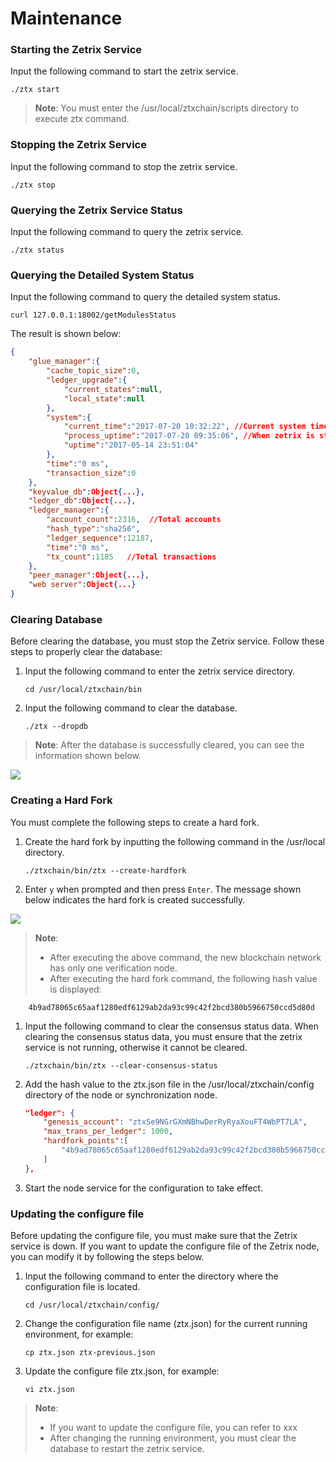 # Maintenance

### Starting the Zetrix Service

Input the following command to start the zetrix service.

```shell
./ztx start
```

> **Note**: You must enter the /usr/local/ztxchain/scripts directory to execute ztx command.

### Stopping the Zetrix Service

Input the following command to stop the zetrix service.

```shell
./ztx stop
```

### Querying the Zetrix Service Status

Input the following command to query the zetrix service.

```shell
./ztx status
```

### Querying the Detailed System Status

Input the following command to query the detailed system status.

```shell
curl 127.0.0.1:18002/getModulesStatus
```

The result is shown below:

```json
{
    "glue_manager":{
        "cache_topic_size":0,
        "ledger_upgrade":{
            "current_states":null,
            "local_state":null
        },
        "system":{
            "current_time":"2017-07-20 10:32:22", //Current system time
            "process_uptime":"2017-07-20 09:35:06", //When zetrix is started
            "uptime":"2017-05-14 23:51:04"
        },
        "time":"0 ms",
        "transaction_size":0
    },
    "keyvalue_db":Object{...},
    "ledger_db":Object{...},
    "ledger_manager":{
        "account_count":2316,  //Total accounts
        "hash_type":"sha256",
        "ledger_sequence":12187,
        "time":"0 ms",
        "tx_count":1185   //Total transactions
    },
    "peer_manager":Object{...},
    "web server":Object{...}
}
```



### Clearing Database

Before clearing the database, you must stop the Zetrix service. Follow these steps to properly clear the database:

1.  Input the following command to enter the zetrix service directory.

    ```shell
    cd /usr/local/ztxchain/bin
    ```
2.  Input the following command to clear the database.

    ```shell
    ./ztx --dropdb
    ```

> **Note**: After the database is successfully cleared, you can see the information shown below.

![](https://docs.bubi.cn/en/docs/assets/clear_database.png)

### Creating a Hard Fork

You must complete the following steps to create a hard fork.

1.  Create the hard fork by inputting the following command in the /usr/local directory.

    ```shell
    ./ztxchain/bin/ztx --create-hardfork
    ```
2. Enter `y` when prompted and then press `Enter`. The message shown below indicates the hard fork is created successfully.

![](https://docs.bubi.cn/en/docs/assets/hard_fork_created.png)

> **Note**:
>
> * After executing the above command, the new blockchain network has only one verification node.
> * After executing the hard fork command, the following hash value is displayed:

```shell
    4b9ad78065c65aaf1280edf6129ab2da93c99c42f2bcd380b5966750ccd5d80d
```

1.  Input the following command to clear the consensus status data. When clearing the consensus status data, you must ensure that the zetrix service is not running, otherwise it cannot be cleared.

    ```shell
    ./ztxchain/bin/ztx --clear-consensus-status
    ```
2.  Add the hash value to the ztx.json file in the /usr/local/ztxchain/config directory of the node or synchronization node.

    ```json
    "ledger": {
        "genesis_account": "ztxSe9NGrGXmNBhwDerRyRyaXouFT4WbPT7LA",
        "max_trans_per_ledger": 1000,
        "hardfork_points":[
            "4b9ad78065c65aaf1280edf6129ab2da93c99c42f2bcd380b5966750ccd5d80d"
        ]
    },
    ```
3. Start the node service for the configuration to take effect.

### Updating the configure file

Before updating the configure file, you must make sure that the Zetrix service is down. If you want to update the configure file of the Zetrix node, you can modify it by following the steps below.

1.  Input the following command to enter the directory where the configuration file is located.

    ```shell
    cd /usr/local/ztxchain/config/
    ```
2.  Change the configuration file name (ztx.json) for the current running environment, for example:

    ```shell
    cp ztx.json ztx-previous.json
    ```
3.  Update the configure file ztx.json, for example:

    ```shell
    vi ztx.json
    ```

> **Note**:
>
> * If you want to update the configure file, you can refer to xxx
> * After changing the running environment, you must clear the database to restart the zetrix service.
